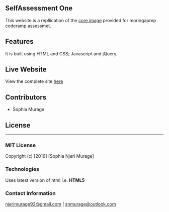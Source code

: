 ## SelfAssessment One
This website is a repllication of the [core image](https://github.com/SophiaNM/selfassessment1/blob/master/core.jpg) provided for moringaprep coderamp assessmet.

## Features
It is built using HTML and CSS; Javascript and jQuery.

## Live Website 
View the complete site [here](https://sophianm.github.io/selfassessment1/)

## Contributors
 - Sophia Murage
 
## License
---------
### MIT License

Copyright (c) [2016] [Sophia Njeri Murage]

### Technologies
Uses latest version of html i.e. **HTML5**
### Contact Information
njerimurage92@gmail.com | snmurage@outlook.com
